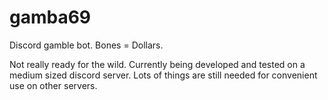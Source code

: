 # gamba69
Discord gamble bot. Bones = Dollars.

Not really ready for the wild. Currently being developed and tested on a medium sized discord server. 
Lots of things are still needed for convenient use on other servers.
